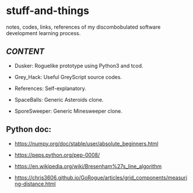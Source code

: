 # stuff-and-things

notes, codes, links, references of my discombobulated software development learning process.

## **_CONTENT_**

- Dusker: Roguelike prototype using Python3 and tcod.

- Grey_Hack: Useful GreyScript source codes.

- References: Self-explanatory.

- SpaceBalls: Generic Asteroids clone.

- SporeSweeper: Generic Minesweeper clone.

## Python doc:

- https://numpy.org/doc/stable/user/absolute_beginners.html

- https://peps.python.org/pep-0008/

- https://en.wikipedia.org/wiki/Bresenham%27s_line_algorithm

- https://chris3606.github.io/GoRogue/articles/grid_components/measuring-distance.html

